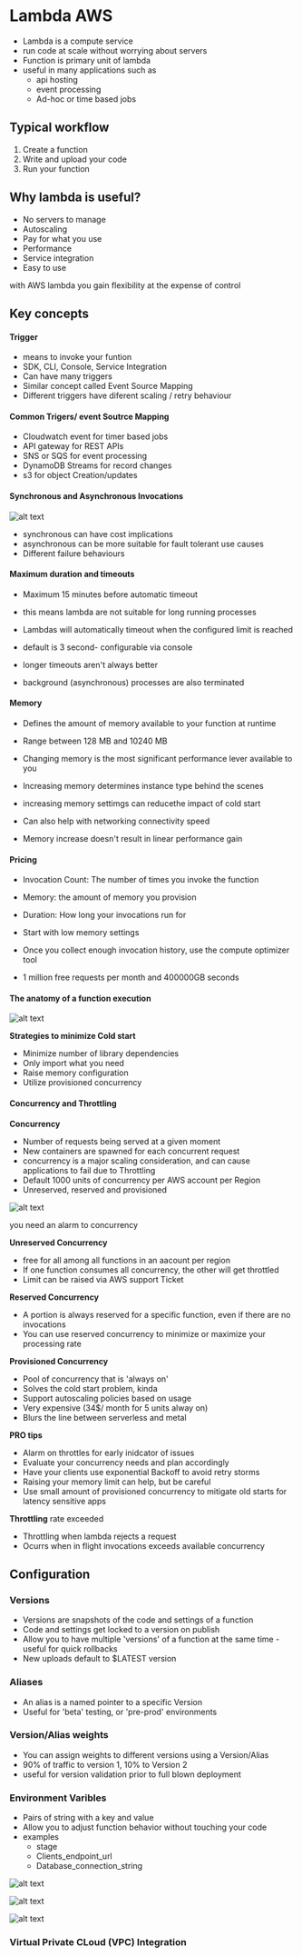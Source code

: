 # Lambda AWS

- Lambda is a compute service
- run code at scale without worrying about servers
- Function is primary unit of lambda
- useful in many applications such as
    - api hosting
    - event processing
    - Ad-hoc or time based jobs

## Typical workflow

1. Create a function
2. Write and upload your code 
3. Run your function

## Why lambda is useful?

- No servers to manage
- Autoscaling
- Pay for what you use
- Performance
- Service integration
- Easy to use

with AWS lambda you gain flexibility at the expense of control

## Key concepts

#### **Trigger**
- means to invoke your funtion
- SDK, CLI, Console, Service Integration
- Can have many triggers
- Similar concept called Event Source Mapping
- Different triggers have diferent scaling / retry behaviour

#### Common Trigers/ event Soutrce Mapping

- Cloudwatch event for timer based jobs
- API gateway for REST APIs
- SNS or SQS for event processing
- DynamoDB Streams for record changes
- s3 for object Creation/updates

#### **Synchronous and Asynchronous Invocations**

![alt text](image.png)

- synchronous can have cost implications
- asynchronous can be more suitable for fault tolerant use causes
- Different failure behaviours

#### **Maximum duration and timeouts**

- Maximum 15 minutes before automatic timeout
- this means lambda are not suitable for long running processes
- Lambdas will automatically timeout when the configured limit is reached
- default is 3 second- configurable via console

- longer timeouts aren't always better
- background (asynchronous) processes are also terminated

#### **Memory**

- Defines the amount of memory available to your function at runtime
- Range between 128 MB and 10240 MB
- Changing memory is the most significant performance lever available to you
- Increasing memory determines instance type behind the scenes

- increasing memory settimgs can reducethe impact of cold start
- Can also help with networking connectivity speed
- Memory increase doesn't result in linear performance gain


#### **Pricing**

- Invocation Count: The number of times you invoke the function

- Memory: the amount of memory you provision

- Duration: How long your invocations run for

- Start with low memory settings

- Once you collect enough invocation history, use the compute optimizer tool

- 1 million free requests per month and 400000GB seconds

#### **The anatomy of a function execution**

![alt text](image-3.png)

**Strategies to minimize Cold start**

- Minimize number of library dependencies
- Only import what you need
- Raise memory configuration
- Utilize provisioned concurrency


#### **Concurrency and Throttling**

**Concurrency**
- Number of requests being served at a given moment
- New containers are spawned for each concurrent request
- concurrency is a major scaling consideration, and can cause applications to fail due to Throttling 
- Default 1000 units of concurrency per AWS account per Region
- Unreserved, reserved and provisioned

![alt text](image-1.png)

you need an alarm to concurrency


**Unreserved Concurrency**
- free for all among all functions in an aacount per region
- If one function consumes all concurrency, the other will get throttled
- Limit can be raised via AWS support Ticket 

**Reserved Concurrency**
- A portion is always reserved for a specific function, even if there are no invocations 
- You can use reserved concurrency to minimize or maximize your processing rate

**Provisioned Concurrency**
- Pool of concurrency that is 'always on'
- Solves the cold start problem, kinda
- Support autoscaling policies based on usage
- Very expensive (34$/ month for 5 units alway on)
- Blurs the line between serverless and metal

**PRO tips**

- Alarm on throttles for early inidcator of issues
- Evaluate your concurrency needs and plan accordingly
- Have your clients use exponential Backoff to avoid retry storms
- Raising your memory limit can help, but be careful
- Use small amount of provisioned concurrency to mitigate old starts for latency sensitive apps


**Throttling** rate exceeded
- Throttling when lambda rejects a request
- Ocurrs when in flight invocations exceeds available concurrency


## Configuration

### Versions

- Versions are snapshots of the code and settings of a function
- Code and settings get locked to a version on publish
- Allow you to have multiple 'versions' of a function at the same time - useful for quick rollbacks
- New uploads default to $LATEST version

### Aliases

- An alias is a named pointer to a specific Version
- Useful for 'beta' testing, or 'pre-prod' environments

### Version/Alias weights

- You can assign weights to different versions using a Version/Alias
- 90% of traffic to version 1, 10% to Version 2
- useful for version validation prior to full blown deployment


### Environment Varibles

- Pairs of string with a key and value
- Allow you to adjust function behavior without touching your code
- examples
    - stage
    - Clients_endpoint_url
    - Database_connection_string


![alt text](image-4.png)

![alt text](image-5.png)

![alt text](image-6.png)


### Virtual Private CLoud (VPC) Integration




